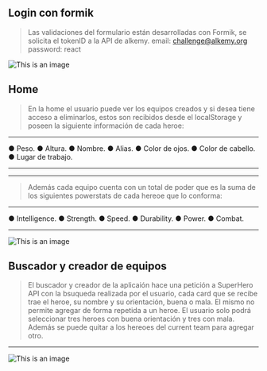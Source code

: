 ## Login con formik
> Las validaciones del formulario están desarrolladas con Formik, se solicita el tokenID a la API de alkemy.
> email: challenge@alkemy.org password: react

![This is an image](https://i.ibb.co/7gL6RF1/Captura-de-Pantalla-2021-11-26-a-la-s-12-35-48.png)

## Home
> En la home el usuario puede ver los equipos creados y si desea tiene acceso a eliminarlos, 
> estos son recibidos desde el localStorage y poseen la siguiente información de cada heroe:

<hr />
● Peso.
● Altura.
● Nombre.
● Alias.
● Color de ojos.
● Color de cabello.
● Lugar de trabajo.

<hr />
<hr />

> Además cada equipo cuenta con un total de poder que es la suma de los siguientes powerstats de cada hereoe que lo conforma: 

<hr />
● Intelligence.
● Strength.
● Speed.
● Durability.
● Power.
● Combat.
<hr />

![This is an image](https://i.ibb.co/P6HGVHv/Captura-de-Pantalla-2021-11-26-a-la-s-12-40-51.png)

## Buscador y creador de equipos
> El buscador y creador de la aplicaión hace una petición a SuperHero API con la bsuqueda realizada por el usuario, cada card que se recibe trae el heroe, su nombre y su orientación, buena o mala. 
> El mismo no permite agregar de forma repetida a un heroe. El usuario solo podrá seleccionar tres heroes con buena orientación y tres con mala.
> Además se puede quitar a los hereoes del current team para agregar otro. 

<hr />

![This is an image](https://i.ibb.co/myQLpvL/Captura-de-Pantalla-2021-11-26-a-la-s-14-34-35.png)



